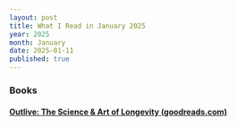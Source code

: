 ```yaml
---
layout: post
title: What I Read in January 2025
year: 2025
month: January
date: 2025-01-11
published: true
---
```


### Books

####  [Outlive: The Science & Art of Longevity (goodreads.com)](https://www.goodreads.com/book/show/61153739-outlive)


